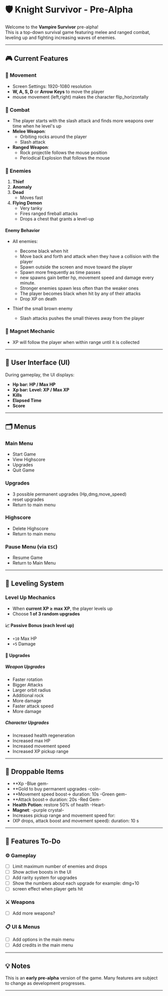 # 🛡️ Knight Survivor - Pre-Alpha

Welcome to the **Vampire Survivor** pre-alpha!  
This is a top-down survival game featuring melee and ranged combat, leveling up and fighting increasing waves of enemies.

---

## 🎮 Current Features

### 🔹 Movement
- Screen Settings: 1920-1080 resolution
- **W, A, S, D** or **Arrow Keys** to move the player
- mouse movement (left,right) makes the character flip_horizontally

### 🔹 Combat
- The player starts with the slash attack and finds more weapons over time when he level's up
- **Melee Weapon**: 
   - Orbiting rocks around the player
   - Slash attack
- **Ranged Weapon**: 
   - Rock projectile follows the mouse position
   - Periodical Explosion that follows the mouse

### 🔹 Enemies
1. **Thief**
2. **Anomaly**
3. **Dead**
   - Moves fast
4. **Flying Demon**
   - Very tanky  
   - Fires ranged fireball attacks  
   - Drops a chest that grants a level-up

#### Enemy Behavior
- All enemies:
  - Become black when hit
  - Move back and forth and attack when they have a collision with the player
  - Spawn outside the screen and move toward the player
  - Spawn more frequently as time passes
  - new spawns gain better hp, movement speed and damage every minute.
  - Stronger enemies spawn less often than the weaker ones
  - The player becomes black when hit by any of their attacks
  - Drop XP on death

- Thief the small brown enemy
   - Slash attacks pushes the small thieves away from the player   

### 🔹 Magnet Mechanic
- XP will follow the player when within range until it is collected

---

## 🧪 User Interface (UI)

During gameplay, the UI displays:
- **Hp bar: HP / Max HP**
- **Xp bar: Level: XP / Max XP**
- **Kills**
- **Elapsed Time**
- **Score**

---

## 🗂️ Menus

### Main Menu
- Start Game
- View Highscore
- Upgrades
- Quit Game

### Upgrades
- 3 possible permanent upgrades (Hp,dmg,move_speed)
- reset upgrades
- Return to main menu

### Highscore
- Delete Highscore
- Return to main menu

### Pause Menu (via `ESC`)
- Resume Game
- Return to Main Menu

---

## 🔼 Leveling System

### Level Up Mechanics
- When **current XP ≥ max XP**, the player levels up
- Choose **1 of 3 random upgrades**

#### 📈 Passive Bonus (each level up)
- `+10` Max HP  
- `+5` Damage

#### 🔧 Upgrades

##### Weapon Upgrades
- Faster rotation  
- Bigger Attacks  
- Larger orbit radius  
- Additional rock
- More damage  
- Faster attack speed  
- More damage  

##### Character Upgrades
- Increased health regeneration  
- Increased max HP  
- Increased movement speed  
- Increased XP pickup range

---

## 🎁 Droppable Items
- **Xp -Blue gem-
- **Gold to buy permanent upgrades -coin-
- **Movement speed boost-> duration: 10s -Green gem-
- **Attack boost-> duration: 20s -Red Gem-
- **Health Potion**: restore 50% of health -Heart-
- **Magnet**: -purple crystal-
- Increases pickup range and movement speed for:
- (XP drops, attack boost and movement speed): duration: 10 s

---

## 🚧 Features To-Do

### ⚙️ Gameplay
- [ ] Limit maximum number of enemies and drops 
- [ ] Show active boosts in the UI 
- [ ] Add rarity system for upgrades
- [ ] Show the numbers about each upgrade for example: dmg+10
- [ ] screen effect when player gets hit

### ⚔️ Weapons
- [ ] Add more weapons?

### 📋 UI & Menus
- [ ] Add options in the main menu  
- [ ] Add credits in the main menu 
 
---

## 💡 Notes

This is an **early pre-alpha** version of the game. Many features are subject to change as development progresses.

---

